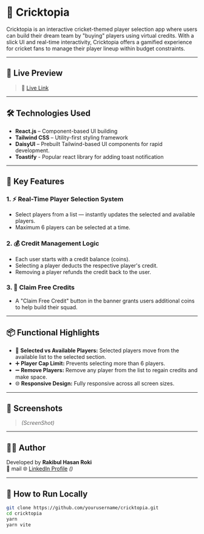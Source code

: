 # 🏏 Cricktopia

Cricktopia is an interactive cricket-themed player selection app where users can build their dream team by "buying" players using virtual credits. With a slick UI and real-time interactivity, Cricktopia offers a gamified experience for cricket fans to manage their player lineup within budget constraints.

---

## 🚀 Live Preview

> 🔗 [Live Link](https://cricktopia.netlify.app/)

---

## 🛠️ Technologies Used

- **React.js** – Component-based UI building
- **Tailwind CSS** – Utility-first styling framework
- **DaisyUI** – Prebuilt Tailwind-based UI components for rapid development.
- **Toastify** - Popular react library for adding toast notification

---

## 🌟 Key Features

### 1. ⚡ Real-Time Player Selection System

- Select players from a list — instantly updates the selected and available players.
- Maximum 6 players can be selected at a time.

### 2. 💰 Credit Management Logic

- Each user starts with a credit balance (coins).
- Selecting a player deducts the respective player's credit.
- Removing a player refunds the credit back to the user.

### 3. 🎁 Claim Free Credits

- A "Claim Free Credit" button in the banner grants users additional coins to help build their squad.

---

## 📦 Functional Highlights

- 👥 **Selected vs Available Players:** Selected players move from the available list to the selected section.
- ➕ **Player Cap Limit:** Prevents selecting more than 6 players.
- ➖ **Remove Players:** Remove any player from the list to regain credits and make space.
- 🌐 **Responsive Design:** Fully responsive across all screen sizes.

---

## 📸 Screenshots

> _(ScreenShot)_

---

## 👨‍💻 Author

Developed by **Rakibul Hasan Roki**  
📧 mail
🌐 [LinkedIn Profile](#) _()_

---

## 📁 How to Run Locally

```bash
git clone https://github.com/yourusername/cricktopia.git
cd cricktopia
yarn
yarn vite

```
